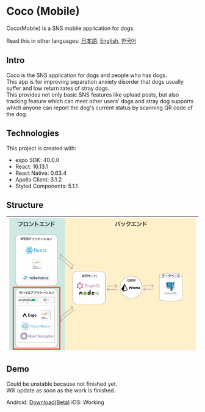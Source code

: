# Coco (Mobile)

Coco(Mobile) is a SNS mobile application for dogs.

Read this in other languages: [日本語](./README.md), [English](./README.en.md), [한국어](./README.ko.md)

## Intro

Coco is the SNS application for dogs and people who has dogs. \
This app is for improving separation anxiety disorder that dogs usually suffer and low return rates of stray dogs.\
This provides not only basic SNS features like upload posts, but also tracking feature which can meet other users' dogs and stray dog supports which anyone can report the dog's current status by scanning QR code of the dog.

## Technologies

This project is created with:

- expo SDK: 40.0.0
- React: 16.13.1
- React Native: 0.63.4
- Apollo Client: 3.1.2
- Styled Components: 5.1.1

## Structure

| <img src="./mobile.jpg" alt="drawing" width="600"/> |
| :-------------------------------------------------: |

## Demo

Could be unstable because not finished yet. \
Will update as soon as the work is finished.

Android: <a href="https://www.dropbox.com/s/51dl13zt7h7pqyb/app-release.apk?dl=0">Download(Beta)</a>
iOS: Working
